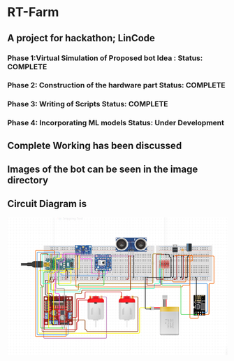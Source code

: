 # RT-Farm
## A project for hackathon; LinCode
###  Phase 1:Virtual Simulation of Proposed bot Idea :    Status: COMPLETE  <br>
###  Phase 2: Construction of the hardware part          Status: COMPLETE <br>
###  Phase 3: Writing of Scripts                         Status: COMPLETE <br>
###  Phase 4: Incorporating ML models                   Status: Under Development <br>
  
## Complete Working has been discussed

## Images of the bot can be seen in the image directory
## Circuit Diagram is
![001](Images/001.PNG)
